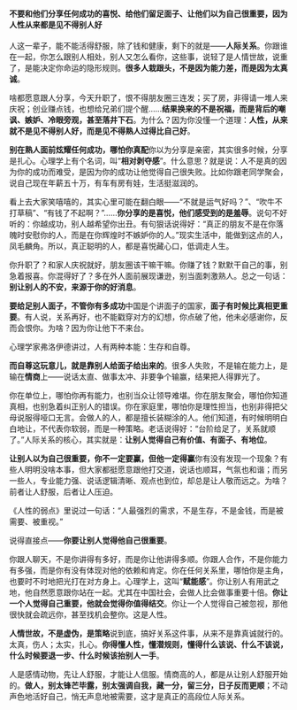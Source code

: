 
#### 不要和他们分享任何成功的喜悦、给他们留足面子、让他们以为自己很重要，因为人性从来都是见不得别人好

人这一辈子，能不能活得舒服，除了钱和健康，剩下的就是——**人际关系**。你跟谁在一起，你怎么跟别人相处，别人又怎么看你，这些事，说轻了是人情世故，说重了，是能决定你命运的隐形规则。**很多人栽跟头，不是因为能力差，而是因为太真诚**。

啥都愿意跟人分享，今天升职了，恨不得朋友圈三连发；买了房，非得请一堆人来庆祝；创业赚点钱，也想给兄弟们提个醒……**结果换来的不是祝福，而是背后的嘲讽、嫉妒、冷眼旁观，甚至落井下石**。为什么？因为你没懂一个道理：**人性，从来就不是见不得别人好，而是见不得熟人过得比自己好**。

**别在熟人面前炫耀任何成功，哪怕你真配**你以为分享是亲密，其实很多时候，分享是扎心。心理学上有个名词，叫“**相对剥夺感**”。什么意思？就是说：人不是真的因为你的成功而难受，是因为你的成功让他觉得自己很失败。比如你跟老同学聚会，说自己现在年薪五十万，有车有房有娃，生活挺滋润的。


看上去大家笑嘻嘻的，其实心里可能在翻白眼——“不就是运气好吗？”、“吹牛不打草稿”、“有钱了不起啊？”……**你分享的是喜悦，他们感受到的是羞辱**。说句不好听的：你越成功，别人越希望你出丑。有句狠话说得好：“真正的朋友不是在你落魄时安慰你的人，而是在你辉煌时不嫉妒你的人。”现实生活中，能做到这点的人，凤毛麟角。所以，真正聪明的人，都是喜悦藏心口，低调走人生。

你升职了？和家人庆祝就好，朋友圈该干嘛干嘛。你赚了钱？默默干自己的事，别急着报喜。你混得好了？多在外人面前展现谦逊，别当面刺激熟人。总之一句话：**别让别人的不安，来源于你的好消息**。

**要给足别人面子，不管你有多成功**中国是个讲面子的国家，**面子有时候比真相更重要**。有人说，关系再好，也不能戳穿对方的幻想，你点破了他，他未必感谢你，反而会恨你。为啥？因为你让他下不来台。

心理学家弗洛伊德讲过，人有两种本能：生存和自尊。

**而自尊这玩意儿，就是靠别人给面子给出来的**。很多人失败，不是输在能力上，是输在**情商**上——说话太直、做事太冲、非要争个输赢，结果把人得罪光了。


你在单位上，哪怕你再有能力，也别当众让领导难堪。你在朋友聚会，哪怕你知道真相，也别急着纠正别人的错误。你在家庭里，哪怕你是理性担当，也别非得把父母说服得哑口无言。会做人的人，都是擅长装糊涂的人。他们知道，有时候明明白白地让，不代表你软弱，而是一种策略。老话说得好：“台阶给足了，关系就顺了。”人际关系的核心，其实就是：**让别人觉得自己有价值、有面子、有地位**。

**让别人以为自己很重要，你不一定要赢，但他一定得赢**你有没有发现一个现象？有些人明明没啥本事，但大家都挺愿意跟他打交道，说话也顺耳，气氛也和谐；而另一些人，专业能力强、说话逻辑清晰、观点也到位，却总是让人敬而远之。为啥？前者让人舒服，后者让人压迫。

《人性的弱点》里说过一句话：“人最强烈的需求，不是生存，不是金钱，而是被需要、被重视。”

说得直接点——**你要让别人觉得他自己很重要**。

你跟人聊天，不是你讲得有多好，而是你让他讲得多顺。你跟人合作，不是你能力有多强，而是你有没有体现对他的依赖和肯定。你在任何关系里，哪怕你是主角，也要时不时地把光打在对方身上。心理学上，这叫“**赋能感**”。你让别人有用武之地，他自然愿意跟你站在一起。尤其在中国社会，会做人比会做事重要十倍。**你让一个人觉得自己重要，他就会觉得你值得结交**。你让一个人觉得自己被忽视，那他很快就会疏远你，甚至找机会整你。这是人性。

**人情世故，不是虚伪，是策略**说到底，搞好关系这件事，从来不是靠真诚就行的。太真，伤人；太实，扎心。**你得懂人性，懂潜规则，懂得什么该说、什么不该说，什么时候要退一步、什么时候该抬别人一手**。

人是感情动物，先让人舒服，才能让人信服。情商高的人，都是从让别人舒服开始的。**做人，别太锋芒毕露，别太强调自我，藏一分，留三分，日子反而更顺**；不动声色地活好自己，悄无声息地被需要，这才是真正的高段位人际关系。